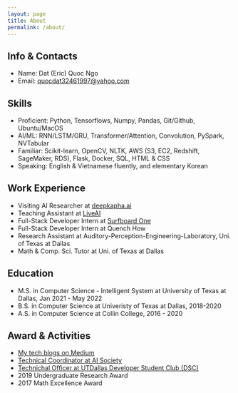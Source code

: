 ```yaml
---
layout: page
title: About
permalink: /about/
---
```


## Info & Contacts
* Name: Dat (Eric) Quoc Ngo
* Email: quocdat32461997@yahoo.com

## Skills
* Proficient: 	Python, Tensorflows, Numpy, Pandas, Git/Github, Ubuntu/MacOS
* AI/ML: 	RNN/LSTM/GRU, Transformer/Attention, Convolution, PySpark, NVTabular
* Familiar:	Scikit-learn, OpenCV, NLTK, AWS (S3, EC2, Redshift, SageMaker, RDS), Flask, Docker, SQL, HTML & CSS
* Speaking: English & Vietnamese fluently, and elementary Korean

## Work Experience
* Visiting AI Researcher at [deepkapha.ai](https://deepkapha.ai/)
* Teaching Assistant at [LiveAI](https://liveai.eu/)
* Full-Stack Developer Intern at [Surfboard One](https://www.linkedin.com/company/surfboardco/)
* Full-Stack Developer Intern at Quench How
* Research Assistant at Auditory-Perception-Engineering-Laboratory, Uni. of Texas at Dallas
* Math & Comp. Sci. Tutor at Uni. of Texas at Dallas

## Education
* M.S. in Computer Science - Intelligent System at University of Texas at Dallas, Jan 2021 - May 2022
* B.S. in Computer Science at Univeristy of Texas at Dallas, 2018-2020
* A.S. in Computer Science at Collin College, 2016 - 2020

## Award & Activities
* [My tech blogs on Medium](https://medium.com/@datngo_79115)
* [Technical Coordinator at AI Society]()
* [Technichal Officer at UTDallas Developer Student Club (DSC)](https://dsc.community.dev/university-of-texas-at-dallas/)
* 2019 Undergraduate Research Award
* 2017 Math Excellence Award
